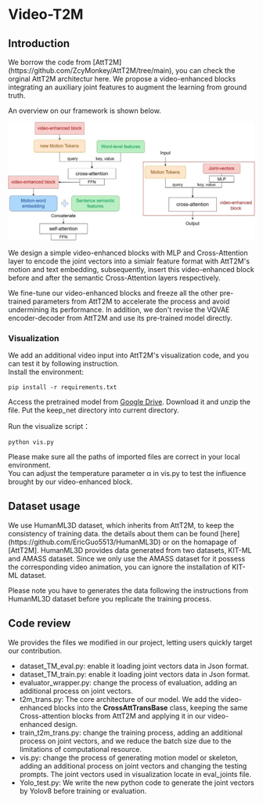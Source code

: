 # Video-T2M

## Introduction

<p align="left">
We borrow the code from [AttT2M](https://github.com/ZcyMonkey/AttT2M/tree/main), you can check the orginal AttT2M architectur here.
We propose a video-enhanced blocks integrating an auxiliary joint features to augment the learning from ground truth. 

An overview on our framework is shown below.  
</p>
<p align="center">
<img src="./3-1.jpg" width="800px" alt="Framework Overview">
</p>

<p align="left">
We design a simple video-enhanced blocks with MLP and Cross-Attention layer to encode the joint vectors into a simialr feature format with AttT2M's motion and text embedding, subsequently, insert this video-enhanced block before and after the semantic Cross-Attention layers respectively.  

We fine-tune our video-enhanced blocks and freeze all the other pre-trained parameters from AttT2M to accelerate the process and avoid undermining its performance. In addition, we don't revise the VQVAE encoder-decoder from AttT2M and use its pre-trained model directly.  
</p>

### Visualization
We add an additional video input into AttT2M's visualization code, and you can test it by following instruction.  
Install the environment:
```
pip install -r requirements.txt
```
Access the pretrained model from [Google Drive](https://drive.google.com/file/d/1UguYU5YSmhOanzPp79AsLxTeyIjPHEZA/view?usp=sharing).
Download it and unzip the file. Put the keep_net directory into current directory.



Run the visualize script： 
```
python vis.py
```

Please make sure all the paths of imported files are correct in your local environment.  
You can adjust the temperature parameter α in vis.py to test the influence brought by our video-enhanced block.

## Dataset usage
<p align="left">
We use HumanML3D dataset, which inherits from AttT2M, to keep the consistency of training data. the details about them can be found [here](https://github.com/EricGuo5513/HumanML3D) or on the homapage of [AttT2M]. HumanML3D provides data generated from two datasets, KIT-ML and AMASS dataset. Since we only use the AMASS dataset for it possess the corresponding video animation, you can ignore the installation of KIT-ML dataset.  

Please note you have to generates the data following the instructions from HumanML3D dataset before you replicate the training process.  

</p>

## Code review

We provides the files we modified in our project, letting users quickly target our contribution.  

- dataset_TM_eval.py: enable it loading joint vectors data in Json format.
- dataset_TM_train.py: enable it loading joint vectors data in Json format.
- evaluator_wrapper.py: change the process of evaluation, adding an additional process on joint vectors.
- t2m_trans.py: The core architecture of our model. We add the video-enhanced blocks into the **CrossAttTransBase** class, keeping the same Cross-attention blocks from AttT2M and applying it in our video-enhanced design.
- train_t2m_trans.py: change the training process, adding an additional process on joint vectors, and we reduce the batch size due to the limitations of computational resource.
- vis.py: change the process of generating motion model or skeleton, adding an additional process on joint vectors and changing the testing prompts. The joint vectors used in visualization locate in eval_joints file.
- Yolo_test.py: We write the new python code to generate the joint vectors by Yolov8 before training or evaluation.  
